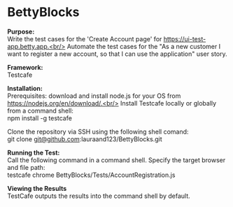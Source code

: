 # BettyBlocks

**Purpose:**<br/>
Write the test cases for the 'Create Account page' for https://ui-test-app.betty.app.<br/>
Automate the test cases for the "As a new customer I want to register a new account, so that I can use the application" user story.<br/>

**Framework:**<br/>
Testcafe

**Installation:**<br/>
Prerequisites: download and install node.js for your OS from https://nodejs.org/en/download/.<br/>
Install Testcafe locally or globally from a command shell:<br/>
npm install -g testcafe<br/>

Clone the repository via SSH using the following shell comand:<br/>
git clone git@github.com:lauraand123/BettyBlocks.git<br/>

**Running the Test:**<br/>
Call the following command in a command shell. Specify the target browser and file path:<br/>
testcafe chrome BettyBlocks/Tests/AccountRegistration.js<br/>

**Viewing the Results**<br/>
TestCafe outputs the results into the command shell by default.<br/>


